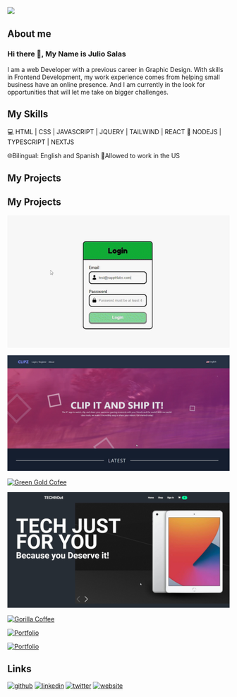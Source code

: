 ![](https://i.ibb.co/JK0YWZ5/githubanner-copy.jpg)

## About me

### Hi there 👋, My Name is Julio Salas

I am a web Developer with a previous career in Graphic Design. With skills in Frontend Development, my work experience comes from helping small business have an online presence. And I am currently in the look for opportunities that will let me take on bigger challenges.

## My Skills

💻 HTML | CSS | JAVASCRIPT | JQUERY | TAILWIND | REACT
📱 NODEJS | TYPESCRIPT | NEXTJS

🌐Bilingual: English and Spanish
🗽Allowed to work in the US

## My Projects

## My Projects

<a href="https://delightful-twilight-2441a4.netlify.app/">
<img src="https://github.com/juliosalasz/juliosalasz/blob/main/assets/justDoIt.gif" alt="Just Do it" /></a>

<a href="https://clips-site-angular.vercel.app/"><img src="https://github.com/juliosalasz/juliosalasz/blob/main/assets/clips.jpg" alt="CLIPZ" /></a>

<a href="https://animated-lamington-52d0d2.netlify.app/en/index.html"><img src="https://github.com/juliosalasz/juliosalasz/blob/main/assets/greenCoffee.gif" alt="Green Gold Cofee" /></a>

<a href=""><img src="https://github.com/juliosalasz/juliosalasz/blob/main/assets/techitout.jpg" alt="Tech it out" /></a>

<a href="https://techitout-v3.netlify.app/"><img src="https://github.com/juliosalasz/juliosalasz/blob/main/assets/gorillaCoffee.gif" alt="Gorilla Coffee" /></a>

<a href="https://jsz-portfolio.netlify.app/"><img src="https://github.com/juliosalasz/juliosalasz/blob/main/assets/portfolio%20gif.gif" alt="Portfolio" /></a>

<a href="https://dulcet-pony-796509.netlify.app/"><img src="https://github.com/juliosalasz/juliosalasz/blob/main/assets/ecomerce.gif" alt="Portfolio" /></a>


## Links

[<img src='https://cdn.jsdelivr.net/npm/simple-icons@3.0.1/icons/github.svg' alt='github' height='40'>](https://github.com/https://github.com/juliosalasz) [<img src='https://cdn.jsdelivr.net/npm/simple-icons@3.0.1/icons/linkedin.svg' alt='linkedin' height='40'>](https://www.linkedin.com/in/https://www.linkedin.com/in/juliosalasz//) [<img src='https://cdn.jsdelivr.net/npm/simple-icons@3.0.1/icons/twitter.svg' alt='twitter' height='40'>](https://twitter.com/https://twitter.com/JulioSalasZ) [<img src='https://cdn.jsdelivr.net/npm/simple-icons@3.0.1/icons/icloud.svg' alt='website' height='40'>](https://jsz-portfolio.netlify.app/)
